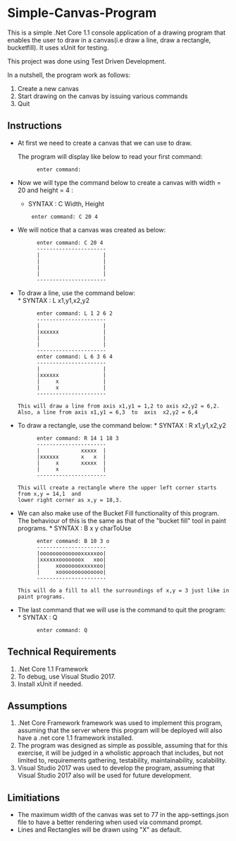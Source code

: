 # Simple-Canvas-Program
This is a simple .Net Core 1.1 console application of a drawing program that enables the user to draw
in a canvas(i.e draw a line, draw a rectangle, bucketfill). It uses xUnit for testing. 

This project was done using Test Driven Development.

In a nutshell, the program work as follows:
 1. Create a new canvas
 2. Start drawing on the canvas by issuing various commands
 3. Quit
 
## Instructions 
* At first we need to create a canvas that we can use to draw. 

  The program will display like below to read your first command:
  
            enter command:
  
* Now we will type the command below to create a canvas with width = 20 and height = 4 :
     * SYNTAX :  C Width, Height
            
            enter command: C 20 4
     
     
      
     
* We will notice that a canvas was created as below:

            enter command: C 20 4
            ----------------------
            |                    |
            |                    |
            |                    |
            |                    |
            ----------------------
* To draw a line, use the command below:  
      * SYNTAX : L x1,y1,x2,y2
      
            enter command: L 1 2 6 2
            ----------------------
            |                    |
            |xxxxxx              |
            |                    |
            |                    |
            ----------------------
            enter command: L 6 3 6 4
            ----------------------
            |                    |
            |xxxxxx              |
            |     x              |
            |     x              |
            ----------------------
      
      This will draw a line from axis x1,y1 = 1,2 to axis x2,y2 = 6,2.
      Also, a line from axis x1,y1 = 6,3  to  axis  x2,y2 = 6,4
    
* To draw a rectangle, use the command below:
       * SYNTAX : R x1,y1,x2,y2

            enter command: R 14 1 18 3
            ----------------------
            |             xxxxx  |
            |xxxxxx       x   x  |
            |     x       xxxxx  |
            |     x              |
            ----------------------
            
      This will create a rectangle where the upper left corner starts from x,y = 14,1  and 
      lower right corner as x,y = 18,3.
      
* We can also make use of the Bucket Fill functionality of this program.  The behaviour of this is the same as that of the "bucket fill" tool in paint
  programs.
        * SYNTAX : B x y charToUse
        
            enter command: B 10 3 o
            ----------------------
            |oooooooooooooxxxxxoo|
            |xxxxxxooooooox   xoo|
            |     xoooooooxxxxxoo|
            |     xoooooooooooooo|
            ----------------------
            
      This will do a fill to all the surroundings of x,y = 3 just like in paint programs. 
      
* The last command that we will use is the command to quit the program:
      * SYNTAX : Q
      
            enter command: Q
            
## Technical Requirements
  1. .Net Core 1.1 Framework
  2. To debug, use Visual Studio 2017.
  3. Install xUnit if needed.

## Assumptions
  1. .Net Core Framework framework was used to implement this program, assuming that the server where this program will be deployed will also have a .net core 1.1 framework installed.
  2. The program was designed as simple as possible, assuming that for this exercise, it will be judged in a wholistic approach  that includes, but not limited to, requirements gathering, testability, maintainability, scalability.
  3. Visual Studio 2017 was used to develop the program, assuming that Visual Studio 2017 also will be used for future development.
  
## Limitiations
 * The maximum width of the canvas was set to 77 in the app-settings.json file to have a better rendering when used via command prompt.
 * Lines and Rectangles will be drawn using "X" as default.
